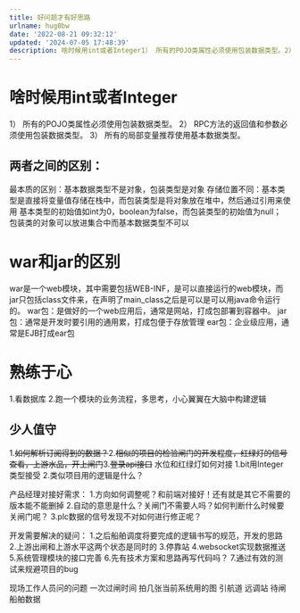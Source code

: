 ```yaml
---
title: 好问题才有好思路
urlname: hug0bw
date: '2022-08-21 09:32:12'
updated: '2024-07-05 17:48:39'
description: 啥时候用int或者Integer1） 所有的POJO类属性必须使用包装数据类型。2） RPC方法的返回值和参数必须使用包装数据类型。3） 所有的局部变量推荐使用基本数据类型。两者之间的区别：最本质的区别：基本数据类型不是对象，包装类型是对象存储位置不同：基本类型是直接将变量值存储在栈中，而包装...
---
```

# 啥时候用int或者Integer
1） 所有的POJO类属性必须使用包装数据类型。
2） RPC方法的返回值和参数必须使用包装数据类型。
3） 所有的局部变量推荐使用基本数据类型。
## 两者之间的区别：
最本质的区别：基本数据类型不是对象，包装类型是对象
存储位置不同：基本类型是直接将变量值存储在栈中，而包装类型是将对象放在堆中，然后通过引用来使用
基本类型的初始值如int为0，boolean为false，而包装类型的初始值为null；
包装类的对象可以放进集合中而基本数据类型不可以
# war和jar的区别
war是一个web模块，其中需要包括WEB-INF，是可以直接运行的web模块，而jar只包括class文件来，在声明了main_class之后是可以是可以用java命令运行的。 
war包：是做好的一个web应用后，通常是网站，打成包部署到容器中。
jar包：通常是开发时要引用的通用累，打成包便于存放管理
ear包：企业级应用，通常是EJB打成ear包
# 熟练于心
1.看数据库
2.跑一个模块的业务流程，多思考，小心翼翼在大脑中构建逻辑
## 少人值守
1.~~如何解析订阅得到的数据？~~2.~~相似的项目的检验闸门的开发程度，红绿灯的信号查看，上游水品，开上闸门~~3.~~登录api接口~~
水位和红绿灯如何对接
1.bit用Integer类型接受
2.类似项目用的逻辑是什么？

产品经理对接好需求：
1.方向如何调整呢？和前端对接好！还有就是其它不需要的版本能不能删掉
2.自动的意思是什么？关闸门不需要人吗？如何判断什么时候要关闸门呢？
3.plc数据的信号发现不对如何进行修正呢？

开发需要解决的疑问：
1.之后船舶调度将要完成的逻辑书写的规范，开发的思路
2.上游出闸和上游水平这两个状态是同时的
3.停靠站
4.websocket实现数据推送
5.系统管理模块的接口完善
6.先有技术方案和思路再写代码吗？
7.通过有效的测试来规避项目的bug

现场工作人员问的问题
一次过闸时间
拍几张当前系统用的图
引航道
远调站
待闸船舶数据

